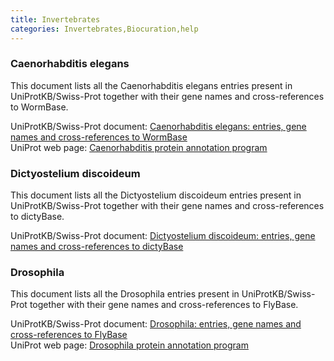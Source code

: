```yaml
---
title: Invertebrates
categories: Invertebrates,Biocuration,help
---
```


### Caenorhabditis elegans

This document lists all the Caenorhabditis elegans entries present in UniProtKB/Swiss-Prot together with their gene names and cross-references to WormBase.

UniProtKB/Swiss-Prot document: [Caenorhabditis elegans: entries, gene names and cross-references to WormBase](https://ftp.uniprot.org/pub/databases/uniprot/current_release/knowledgebase/complete/docs/celegans)  
UniProt web page: [Caenorhabditis protein annotation program](https://www.uniprot.org/program/Caenorhabditis)

### Dictyostelium discoideum

This document lists all the Dictyostelium discoideum entries present in UniProtKB/Swiss-Prot together with their gene names and cross-references to dictyBase.

UniProtKB/Swiss-Prot document: [Dictyostelium discoideum: entries, gene names and cross-references to dictyBase](https://ftp.uniprot.org/pub/databases/uniprot/current_release/knowledgebase/complete/docs/dicty)

### Drosophila

This document lists all the Drosophila entries present in UniProtKB/Swiss-Prot together with their gene names and cross-references to FlyBase.

UniProtKB/Swiss-Prot document: [Drosophila: entries, gene names and cross-references to FlyBase](https://ftp.uniprot.org/pub/databases/uniprot/current_release/knowledgebase/complete/docs/fly)  
UniProt web page: [Drosophila protein annotation program](https://www.uniprot.org/program/Drosophila)
